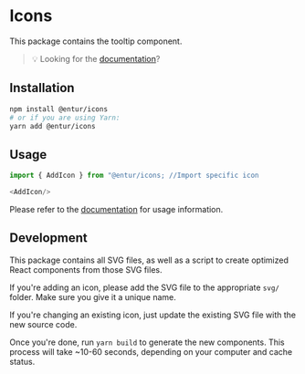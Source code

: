 # Icons

This package contains the tooltip component.

> 💡 Looking for the [documentation](https://entur-design-system.firebaseapp.com/komponenter/ikoner)?

## Installation

```sh
npm install @entur/icons
# or if you are using Yarn:
yarn add @entur/icons
```

## Usage

```js
import { AddIcon } from "@entur/icons; //Import specific icon

<AddIcon/>
```

Please refer to the [documentation](https://entur-design-system.firebaseapp.com/komponenter/ikoner) for usage information.

## Development

This package contains all SVG files, as well as a script to create optimized React components from those SVG files.

If you're adding an icon, please add the SVG file to the appropriate `svg/` folder. Make sure you give it a unique name.

If you're changing an existing icon, just update the existing SVG file with the new source code.

Once you're done, run `yarn build` to generate the new components. This process will take ~10-60 seconds, depending on your computer and cache status.
